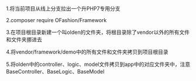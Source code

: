 1.将当前项目从线上分支拉出一个升PHP7专用分支

2.composer require OFashion/Framework

3.在项目根目录新建一个叫olden的文件夹，将根目录除了vendor以外的所有文件和文件夹挪进去

4.将vendor/framework/demo中的所有文件和文件夹拷贝到项目根目录

5.将olden中的controller、logic、model文件拷贝到app中的对应文件夹中，注意BaseController、BaseLogic、BaseModel